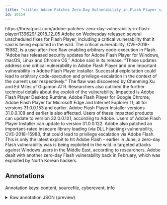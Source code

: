 ```yaml
---
title: "<title> Adobe Patches Zero-Day Vulnerability in Flash Player </title>"
id: 10154
---
```


<title> Adobe Patches Zero-Day Vulnerability in Flash Player </title>
<source> https://threatpost.com/adobe-patches-zero-day-vulnerability-in-flash-player/139629/ </source>
<date> 2018_12_05 </date>
<text>
Adobe on Wednesday released several unscheduled fixes for Flash Player, including a critical vulnerability that it said is being exploited in the wild.
The critical vulnerability, CVE-2018-15982, is a use-after-free flaw enabling arbitrary code-execution in Flash.
“Adobe has released security updates for Adobe Flash Player for Windows, macOS, Linux and Chrome OS,” Adobe said in its release. “These updates address one critical vulnerability in Adobe Flash Player and one important vulnerability in Adobe Flash Player installer. Successful exploitation could lead to arbitrary code-execution and privilege-escalation in the context of the current user respectively.”
The flaw was discovered by Chenming Xu and Ed Miles of Gigamon ATR. Researchers also outlined the further technical details about the exploit of the vulnerability.
Impacted is Adobe Flash Player Desktop Runtime, Adobe Flash Player for Google Chrome; Adobe Flash Player for Microsoft Edge and Internet Explorer 11; all for versions 31.0.0.153 and earlier. Adobe Flash Player Installer versions 31.0.0.108 and earlier is also affected.
Users of these impacted products can update to version 32.0.0.101, according to Adobe. Users of Adobe Flash Player Installer can update to version 31.0.0.122.
Adobe also patched an important-rated insecure library loading (via DLL hijacking) vulnerability, CVE-2018-15983, that could lead to privilege escalation via Adobe Flash.
This is only the latest exploit to hit Adobe Flash – earlier in June, a zero-day Flash vulnerability was is being exploited in the wild in targeted attacks against Windows users in the Middle East, according to researchers. Adobe dealt with another zero-day Flash vulnerability back in February, which was exploited by North Korean hackers. 
</text>



## Annotations

Annotation keys: content, sourcefile, cyberevent, info

<details>
<summary>Raw annotation JSON (preview)</summary>

```json
{
  "content": "Adobe on Wednesday released several unscheduled fixes for Flash Player, including a critical vulnerability that it said is being exploited in the wild. The critical vulnerability, CVE-2018-15982, is a use-after-free flaw enabling arbitrary code-execution in Flash. \u201cAdobe has released security updates for Adobe Flash Player for Windows, macOS, Linux and Chrome OS,\u201d Adobe said in its release. \u201cThese updates address one critical vulnerability in Adobe Flash Player and one important vulnerability in Adobe Flash Player installer. Successful exploitation could lead to arbitrary code-execution and privilege-escalation in the context of the current user respectively.\u201d The flaw was discovered by Chenming Xu and Ed Miles of Gigamon ATR. Researchers also outlined the further technical details about the exploit of the vulnerability. Impacted is Adobe Flash Player Desktop Runtime, Adobe Flash Player for Google Chrome; Adobe Flash Player for Microsoft Edge and Internet Explorer 11; all for versions 31.0.0.153 and earlier. Adobe Flash Player Installer versions 31.0.0.108 and earlier is also affected. Users of these impacted products can update to version 32.0.0.101, according to Adobe. Users of Adobe Flash Player Installer can update to version 31.0.0.122. Adobe also patched an important-rated insecure library loading (via DLL hijacking) vulnerability, CVE-2018-15983, that could lead to privilege escalation via Adobe Flash. This is only the latest exploit to hit Adobe Flash \u2013 earlier in June, a zero-day Flash vulnerability was is being exploited in the wild in targeted attacks against Windows users in the Middle East, according to researchers. Adobe dealt with another zero-day Flash vulnerability back in February, which was exploited by North Korean hackers. ",
  "sourcefile": "10154.txt",
  "cyberevent": {
    "hopper": [
      {
        "index": 0,
        "relation": "Same",
        "events": [
          {
            "index": "E8",
            "type": "Vulnerability-related",
            "realis": "Actual",
            "nugget": {
              "startOffset": 1136,
              "index": "T40",
              "endOffset": 1146,
              "text": "can update"
            },
            "argument": [
              {
                "index": "T41",
                "text": "version 32.0.0.101",
                "endOffset": 1168,
                "role": {
                  "type": "Patch-Number"
                },
                "startOffset": 1150,
                "type": "Version"
              },
              {
                "index": "T42",
                "text": "these impacted products",
                "endOffset": 1135,
                "role": {
                  "type": "Vulnerable_System"
                },
                "startOffset": 1112,
                "type": "Software"
              },
              {
                "index": "T57",
                "external_reference": {
                  "dbpediaURI": "http://dbpedia.org/resource/Adobe_Systems",
                  "wikidataid": "Q11463"
                },
                "endOffset": 1188,
                "role": {
                  "type": "Releaser"
                },
                "text": "Adobe",
                "startOffset": 1183,
                "type": "Organization"
              }
            ],
            "subtype": "PatchVulnerability"
          },
          {
            "index": "E9",
            "type": "Vulnerability-related",
            "realis": "Actual",
            "nugget": {
              "startOffset": 1228,
              "index": "T43",
              "endOffset": 1238,
              "text": "can update"
            },
            "argument": [
              {
                "index": "T45",
                "external_reference": {
                  "wikidataid": "Q857177"
                },
                "endOffset": 1227,
                "role": {
                  "type": "Vulnerable_System"
   
```
</details>
